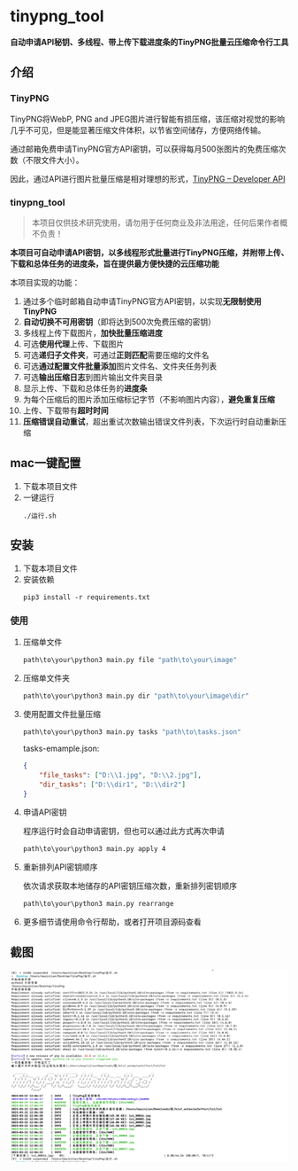 # tinypng_tool

**自动申请API秘钥、多线程、带上传下载进度条的TinyPNG批量云压缩命令行工具**


## 介绍

### TinyPNG

TinyPNG将WebP, PNG and JPEG图片进行智能有损压缩，该压缩对视觉的影响几乎不可见，但是能显著压缩文件体积，以节省空间储存，方便网络传输。

通过邮箱免费申请TinyPNG官方API密钥，可以获得每月500张图片的免费压缩次数（不限文件大小）。

因此，通过API进行图片批量压缩是相对理想的形式，[TinyPNG – Developer API](https://tinypng.com/developers)

### tinypng_tool

> 本项目仅供技术研究使用，请勿用于任何商业及非法用途，任何后果作者概不负责！

**本项目可自动申请API密钥，以多线程形式批量进行TinyPNG压缩，并附带上传、下载和总体任务的进度条，旨在提供最方便快捷的云压缩功能**

本项目实现的功能：

1. 通过多个临时邮箱自动申请TinyPNG官方API密钥，以实现**无限制使用TinyPNG**
2. **自动切换不可用密钥**（即将达到500次免费压缩的密钥）
3. 多线程上传下载图片，**加快批量压缩进度**
4. 可选**使用代理**上传、下载图片
5. 可选**递归子文件夹**，可通过**正则匹配**需要压缩的文件名
6. 可选**通过配置文件批量添加**图片文件名、文件夹任务列表
7. 可选**输出压缩日志**到图片输出文件夹目录
8. 显示上传、下载和总体任务的**进度条**
9. 为每个压缩后的图片添加压缩标记字节（不影响图片内容），**避免重复压缩**
10. 上传、下载带有**超时时间**
11. **压缩错误自动重试**，超出重试次数输出错误文件列表，下次运行时自动重新压缩


## mac一键配置

1. 下载本项目文件
2. 一键运行
	```
	./运行.sh
	```


## 安装

1. 下载本项目文件
2. 安装依赖
	```
	pip3 install -r requirements.txt
	```


### 使用

1. 压缩单文件
    ```bash
    path\to\your\python3 main.py file "path\to\your\image"
    ```
    
2. 压缩单文件夹
   ```bash
   path\to\your\python3 main.py dir "path\to\your\image\dir"
   ```
   
3. 使用配置文件批量压缩
	```bash
    path\to\your\python3 main.py tasks "path\to\tasks.json"
	```
	tasks-emample.json: 
	
	```json
	{
		"file_tasks": ["D:\\1.jpg", "D:\\2.jpg"],
		"dir_tasks": ["D:\\dir1", "D:\\dir2"]
	}
	```
	
4. 申请API密钥

   程序运行时会自动申请密钥，但也可以通过此方式再次申请
	```bash
    path\to\your\python3 main.py apply 4
	```
   
5. 重新排列API密钥顺序

	依次请求获取本地储存的API密钥压缩次数，重新排列密钥顺序
	
	```bash
	path\to\your\python3 main.py rearrange
	```

6. 更多细节请使用命令行帮助，或者打开项目源码查看



## 截图

<img src="./1679464928376.png" alt="image-20221108212239001" style="zoom:50%;" />

